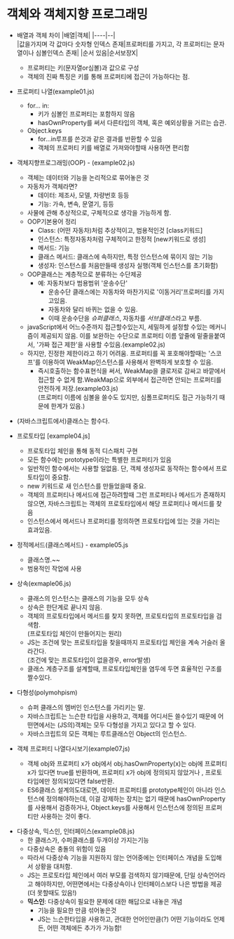 # 객체와 객체지향 프로그래밍

- 배열과 객체 차이
  |배열|객체|
  |----|--|  
   |값을가지며 각 값마다 숫자형 인덱스 존재|프로퍼티를 가지고, 각 프로퍼티는 문자열이나 심볼인덱스 존재|
  |순서 있음|순서보장X|

  - 프로퍼티는 키(문자열or심볼)과 값으로 구성
  - 객체의 진짜 특징은 키를 통해 프로퍼티에 접근이 가능하다는 점.

- 프로퍼티 나열(example01.js)

  - for... in:
    - 키가 심볼인 프로퍼티는 포함하지 않음
    - hasOwnProperty를 써서 다른타입의 객체, 혹은 예외상황을 거르는 습관.
  - Object.keys
    - for...in루프를 쓴것과 같은 결과를 반환할 수 있음
    - 객체의 프로퍼티 키를 배열로 가져와야할때 사용하면 편리함

- 객체지향프로그래밍(OOP) - (example02.js)

  - 객체는 데이터와 기능을 논리적으로 묶어놓은 것
  - 자동차가 객체라면?
    - 데이터: 제조사, 모델, 차량번호 등등
    - 기능: 가속, 변속, 문열기, 등등
  - 사물에 관해 추상적으로, 구체적으로 생각을 가능하게 함.
  - OOP기본용어 정리
    - Class: (어떤 자동차)처럼 추상적이고, 범용적인것 [class키워드]
    - 인스턴스: 특정자동차처럼 구체적이고 한정적 [new키워드로 생성]
    - 메서드: 기능
    - 클래스 메서드: 클래스에 속하지만, 특정 인스턴스에 묶이지 않는 기능
    - 생성자: 인스턴스를 처음만들때 생성자 실행(객체 인스턴스를 초기화함)
  - OOP클래스는 계층적으로 분류하는 수단제공
    - 예: 자동차보다 범용범위 '운송수단'
      - 운송수단 클래스에는 자동차와 마찬가지로 '이동거리'프로퍼티를 가지고있음.
      - 자동차와 달리 바퀴는 없을 수 있음.
      - 이때 운송수단을 _슈퍼클래스_, 자동차를 *서브클래스*라고 부름.
  - javaScript에서 어느수준까지 접근할수있는지, 세밀하게 설정할 수있는 메커니즘이 제공되지 않음. 이를 보완하는 수단으로 프로퍼티 이름 앞줄에 밑줄을붙여서, '가짜 접근 제한'을 사용할 수있음.(example02.js)
  - 하지만, 진정한 제한이라고 하기 어려움. 프로퍼티를 꼭 포호해야할때는 '스코프'를 이용하여 WeakMap인스턴스를 사용해서 완벽하게 보호할 수 있음.
    - 즉시호출하는 함수표현식을 써서, WeakMap을 클로저로 감싸고 바깥에서 접근할 수 없게 함.WeakMap으로 외부에서 접근하면 안되는 프로퍼티를 안전하게 저장.(example03.js)  
      (프로퍼티 이름에 심볼을 쓸수도 있지만, 심폴프로퍼티도 접근 가능하기 때문에 한계가 있음.)

- (자바스크립트에서)클래스는 함수다.
- 프로토타입 [example04.js]
  - 프로토타입 체인을 통해 동적 디스패치 구현
  - 모든 함수에는 prototype이라는 특별한 프로퍼티가 있음
  - 일반적인 함수에서는 사용할 일없음. 단, 객체 생성자로 동작하는 함수에서 프로토타입이 중요함.
  - new 키워드로 새 인스턴스를 만들었을때 중요.
  - 객체의 프로퍼티나 메서드에 접근하려할때 그런 프로퍼티나 메서드가 존재하지 않으면, 자바스크립트는 객체의 프로토타입에서 해당 프로퍼티나 메서드를 찾음
  - 인스턴스에서 메서드나 프로퍼티를 정의하면 프로토타입에 있는 것을 가리는 효과있음.
- 정적메서드(클래스메서드) - example05.js

  - 클래스명.~~
  - 범용적인 작업에 사용

- 상속(exmaple06.js)

  - 클래스의 인스턴스는 클래스의 기능을 모두 상속
  - 상속은 한단계로 끝나지 않음.
  - 객체의 프로토타입에서 메서드를 찾지 못하면, 프로토타입의 프로토타입을 검색함.  
    (프로토타입 체인이 만들어지는 원리)
  - JS는 조건에 맞는 프로토타입을 찾을때까지 프로토타입 체인을 계속 거슬러 올라간다.  
    (조건에 맞는 프로토타입이 없을경우, error발생)
  - 클래스 계층구조를 설계할때, 프로토타입체인을 염두에 두면 효율적인 구조를짤수있다.

* 다형성(polymohpism)

  - 슈퍼 클래스의 멤버인 인스턴스를 가리키는 말.
  - 자바스크립트는 느슨한 타입을 사용하고, 객체를 어디서든 쓸수있기 때문에 어떤면에서는 (JS의)객체는 모두 다형성을 가지고 있다고 할 수 있다.
  - 자바스크립트의 모든 객체는 루트클래스인 Object의 인스턴스.

* 객체 프로퍼티 나열다시보기(example07.js)
  - 객체 obj와 프로퍼티 x가 obj에서 obj.hasOwnProperty(x)는 obj에 프로퍼티 x가 있다면 true를 반환하며, 프로퍼티 x가 obj에 정의되지 않았거나 , 프로토타입에만 정의되있다면 false반환.
  - ES6클래스 설계의도대로면, 데이터 프로퍼티를 prototype체인이 아니라 인스턴스에 정의해야하는데, 이걸 강제하는 장치는 없기 때문에 hasOwnProperty를 사용해서 검증하거나, Object.keys를 사용해서 인스턴스에 정의된 프로퍼티만 사용하는 것이 좋다.

- 다중상속, 믹스인, 인터페이스(example08.js)
  - 한 클래스가, 수퍼클래스를 두개이상 가지는기능
  - 다중상속은 충돌의 위험이 있음
  - 따라서 다중상속 기능을 지원하지 않는 언어중에는 인터페이스 개념을 도입해서 상황을 대처함.
  - JS는 프로토타입 체인에서 여러 부모를 검색하지 않기때문에, 단일 상속언어라고 해야하지만, 어떤면에서는 다중상속이나 인터페이스보다 나은 방법을 제공(더 못할때도 있음!)
  - **믹스인**: 다중상속이 필요한 문제에 대한 해답으로 내놓은 개념
    - 기능을 필요한 만큼 섞어놓은것
    - JS는 느슨한타입을 사용하고, 관대한 언어인만큼(?) 어떤 기능이라도 언제든, 어떤 객체에든 추가가 가능함!
